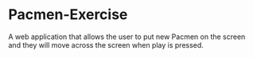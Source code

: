 # Pacmen-Exercise
A web application that allows the user to put new Pacmen on the screen and they will move across the screen when play is pressed.

